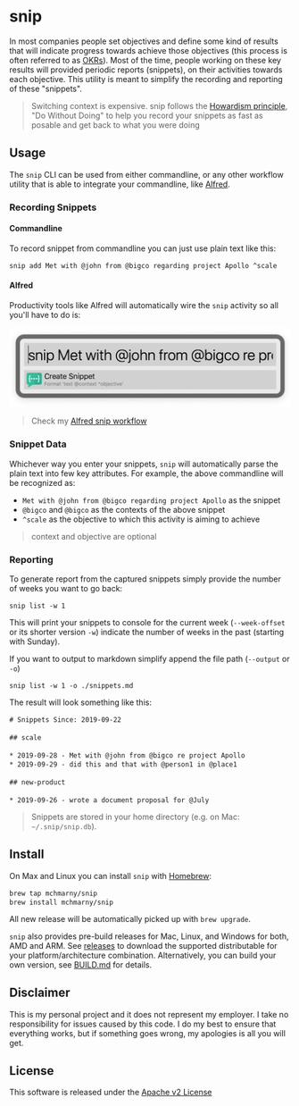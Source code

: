 # snip

In most companies people set objectives and define some kind of results that will indicate progress towards achieve those objectives (this process is often referred to as [OKRs](https://en.wikipedia.org/wiki/OKR)). Most of the time, people working on these key results will provided periodic reports (snippets), on their activities towards each objective. This utility is meant to simplify the recording and reporting of these "snippets".

> Switching context is expensive. snip follows the [Howardism principle](http://www.howardism.org/Taoism/Do_Without_Doing.html), "Do Without Doing" to help you record your snippets as fast as posable and get back to what you were doing

## Usage

The `snip` CLI can be used from either commandline, or any other workflow utility that is able to integrate your commandline, like [Alfred](https://www.alfredapp.com/).

### Recording Snippets

#### Commandline

To record snippet from commandline you can just use plain text like this:

```shell
snip add Met with @john from @bigco regarding project Apollo ^scale
```

#### Alfred

Productivity tools like Alfred will automatically wire the `snip` activity so all you'll have to do is:

![](image/alfred.png)

> Check my [Alfred snip workflow](./integration/alfred/snip.alfredworkflow)

### Snippet Data

Whichever way you enter your snippets, `snip` will automatically parse the plain text into few key attributes. For example, the above commandline will be recognized as:

* `Met with @john from @bigco regarding project Apollo` as the snippet
* `@bigco` and `@bigco` as the contexts of the above snippet
* `^scale` as the objective to which this activity is aiming to achieve

> context and objective are optional

### Reporting

To generate report from the captured snippets simply provide the number of weeks you want to go back:

```shell
snip list -w 1
```

This will print your snippets to console for the current week (`--week-offset` or its shorter version `-w`) indicate the number of weeks in the past (starting with Sunday).

If you want to output to markdown simplify append the file path (`--output` or `-o`)

```shell
snip list -w 1 -o ./snippets.md
```

The result will look something like this:

```shell
# Snippets Since: 2019-09-22

## scale

* 2019-09-28 - Met with @john from @bigco re project Apollo
* 2019-09-29 - did this and that with @person1 in @place1

## new-product

* 2019-09-26 - wrote a document proposal for @July
```

> Snippets are stored in your home directory (e.g. on Mac: `~/.snip/snip.db`).

## Install

On Max and Linux you can install `snip` with [Homebrew](https://brew.sh/):

```shell
brew tap mchmarny/snip
brew install mchmarny/snip
```

All new release will be automatically picked up with `brew upgrade`.

`snip` also provides pre-build releases for Mac, Linux, and Windows for both, AMD and ARM. See [releases](https://github.com/mchmarny/snip/releases) to download the supported distributable for your platform/architecture combination. Alternatively, you can build your own version, see [BUILD.md](./BUILD.md) for details.


## Disclaimer

This is my personal project and it does not represent my employer. I take no responsibility for issues caused by this code. I do my best to ensure that everything works, but if something goes wrong, my apologies is all you will get.

## License

This software is released under the [Apache v2 License](./LICENSE)